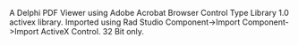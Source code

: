 A Delphi PDF Viewer using Adobe Acrobat Browser Control Type Library 1.0 activex library. Imported using Rad Studio Component->Import Component->Import ActiveX Control. 32 Bit only.
